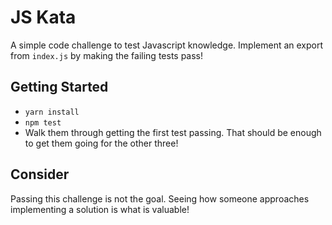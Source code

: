 # JS Kata
A simple code challenge to test Javascript knowledge.
Implement an export from `index.js` by making the failing tests pass!

## Getting Started
- `yarn install`
- `npm test`
- Walk them through getting the first test passing. That should be enough to get them going for the other three!

## Consider
Passing this challenge is not the goal. Seeing how someone approaches implementing a solution is what is valuable!
